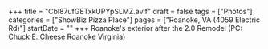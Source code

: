 +++
title = "Cbl87ufGETxkUPYpSLMZ.avif"
draft = false
tags = ["Photos"]
categories = ["ShowBiz Pizza Place"]
pages = ["Roanoke, VA (4059 Electric Rd)"]
startDate = ""
+++
Roanoke's exterior after the 2.0 Remodel (PC: Chuck E. Cheese Roanoke Virginia)
